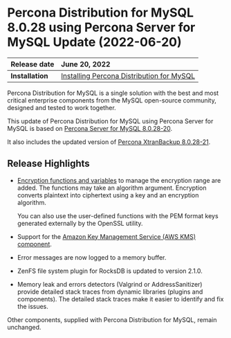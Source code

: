 # Percona Distribution for MySQL 8.0.28 using Percona Server for MySQL Update (2022-06-20) 

| Release date    | June 20, 2022|
| :-------------- | :--------------- |
|**Installation** | [Installing Percona Distribution for MySQL](installing.md)|

Percona Distribution for MySQL is a single solution with the best and most critical enterprise components from the MySQL open-source community, designed and tested to work together.

This update of Percona Distribution for MySQL using Percona Server for MySQL is based on [Percona Server for MySQL
8.0.28-20](https://www.percona.com/doc/percona-server/8.0/release-notes/Percona-Server-8.0.28-20.html).

It also includes the updated version of [Percona XtranBackup
8.0.28-21](https://docs.percona.com/percona-xtrabackup/latest/release-notes/8.0/8.0.28-21.0.html).

## Release Highlights

-   [Encryption functions and
    variables](https://www.percona.com/doc/percona-server/8.0/security/encryption-functions.html)
    to manage the encryption range are added. The functions may take an
    algorithm argument. Encryption converts plaintext into ciphertext
    using a key and an encryption algorithm.

    You can also use the user-defined functions with the PEM format keys
    generated externally by the OpenSSL utility.

-   Support for the [Amazon Key Management Service (AWS KMS)
    component](https://www.percona.com/doc/percona-server/8.0/security/using-amz-kms.html).

-   Error messages are now logged to a memory buffer.

-   ZenFS file system plugin for RocksDB is updated to version 2.1.0.

-   Memory leak and errors detectors (Valgrind or AddressSanitizer)
    provide detailed stack traces from dynamic libraries (plugins and
    components). The detailed stack traces make it easier to identify
    and fix the issues.

Other components, supplied with Percona Distribution for MySQL, remain unchanged.
